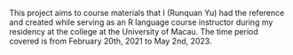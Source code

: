This project aims to course materials that I (Runquan Yu) had the reference and created while serving as an R language course instructor during my residency at the college at the University of Macau. The time period covered is from February 20th, 2021 to May 2nd, 2023.

